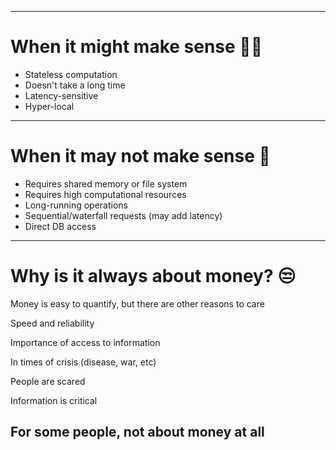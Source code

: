 
---

# When it might make sense 🐱‍🏍

<v-clicks>

- Stateless computation
- Doesn't take a long time
- Latency-sensitive
- Hyper-local

</v-clicks>

---

# When it may not make sense 🚩

<v-clicks>

- Requires shared memory or file system
- Requires high computational resources
- Long-running operations
- Sequential/waterfall requests (may add latency)
- Direct DB access

</v-clicks>

---

# Why is it always about money? 😒

<v-clicks>

Money is easy to quantify, but there are other reasons to care

Speed and reliability

Importance of access to information

In times of crisis (disease, war, etc)

People are scared

Information is critical

## For some people, not about money at all

</v-clicks>
